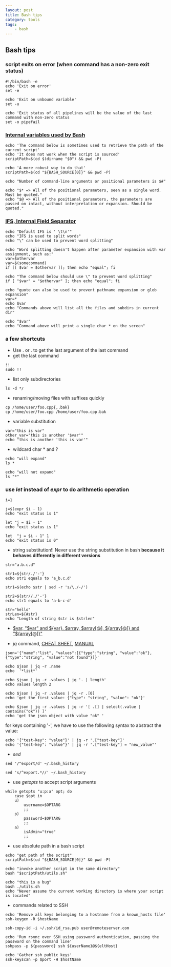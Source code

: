```yaml
---
layout: post
title: Bash tips
category: tools
tags:
    - bash
---
```


## Bash tips
### script exits on error (when command has a non-zero exit status)

```
#!/bin/bash -e
echo 'Exit on error'
set -e

echo 'Exit on unbound variable'
set -u

echo 'Exit status of all pipelines will be the value of the last command with non-zero status
set -o pipefail
```

### [Internal variables used by Bash](https://www.gnu.org/software/bash/manual/html_node/Bash-Variables.html)

```
echo 'The command below is sometimes used to retrieve the path of the current script'
echo 'It does not work when the script is sourced'
scriptPath=$(cd $(dirname "$0") && pwd -P)

echo 'A more robust way to do that'
scriptPath=$(cd "${BASH_SOURCE[0]}" && pwd -P)

echo "Number of command-line arguments or positional parameters is $#"

echo "$* => All of the positional parameters, seen as a single word. Must be quoted."
echo "$@ => All of the positional parameters, the parameters are passed on intact, without interpretation or expansion. Should be quoted."

```

### [IFS, Internal Field Separator](https://unix.stackexchange.com/questions/120575/understanding-the-default-value-of-ifs)

```
echo "Default IFS is ' \t\n'"
echo "IFS is used to split words"
echo "\" can be used to prevent word splitting"

echo "Word splitting doesn't happen after parameter expansion with var assignment, such as:"
var=$othervar
var=$(somecommand)
if [[ $var = $othervar ]]; then echo "equal"; fi

echo "The command below should use \" to prevent word splitting"
if [ "$var" = "$othervar" ]; then echo "equal"; fi

echo "quote can also be used to prevent pathname expansion or glob expansion"
var=*
echo $var
echo "Commands above will list all the files and subdirs in current dir"

echo "$var"
echo "Command above will print a single char * on the screen"
```

### a few shortcuts
- Use <ESC>. or <ALT>. to get the last argument of the last command
- get the last command

```
!!
sudo !!
```

- list only subdirectories

```
ls -d */
```

- renaming/moving files with suffixes quickly

```
cp /home/user/foo.cpp{,.bak}
cp /home/user/foo.cpp /home/user/foo.cpp.bak
```

- variable substitution

```
var="this is var"
other_var="this is another '$var'"
echo "this is another 'this is var'"
```

- wildcard char * and ?

```
echo "will expand"
ls *

echo "will not expand"
ls "*"
```

### use *let* instead of *expr* to do arithmetic operation

```
i=1

j=$(expr $i - 1) 
echo "exit status is 1"

let "j = $i - 1" 
echo "exit status is 1"

let  "j = $i - 1" 1 
echo "exit status is 0"
```

- string substitution!! Never use the string substitution in bash **because it behaves differently in different versions**

```
str="a.b.c.d"

str1=${str/./'-'} 
echo str1 equals to 'a_b.c.d'

str1=$(echo $str | sed -r 's/\./-/')

str2=${str//./'-'}
echo str1 equals to 'a-b-c-d'

str="hello"
strLen=${#str}
echo "Length of string $str is $strlen"
```

- [$var, "$var" and ${var}. $array, $array[@], ${array[@]} and "${array[@]}"](https://stackoverflow.com/questions/18135451/what-is-the-difference-between-var-var-and-var-in-the-bash-shell)

- *jq* command, [CHEAT SHEET](http://hyperpolyglot.org/json), [MANUAL](https://stedolan.github.io/jq/manual/)

```
json='{"name":"list", "values":[{"type":"string", "value":"ok"},{"type":"string", "value":"not found"}]}'

echo $json | jq -r .name
echo  '*list*'

echo $json | jq -r .values | jq '. | length'
echo values length 2

echo $json | jq -r .values | jq -r .[0]
echo 'get the first value: {"type": "string", "value": "ok"}'

echo $json | jq -r .values | jq -r '[ .[] | select(.value | contains("ok")) ]'
echo 'get the json object with value "ok" '

```

for keys containing '-', we have to use the following syntax to abstract the value:

```
echo '{"test-key": "value"}' | jq -r '.["test-key"]'
echo '{"test-key": "value"}' | jq -r '.["test-key"] = "new_value"'

```

- *sed*

```
sed '/^export/d' ~/.bash_history

sed 's/^export.*//' ~/.bash_history

```

- use *getopts* to accept script arguments

```
while getopts "u:p:a" opt; do
    case $opt in
    u)
        username=$OPTARG
        ;;
    p)
        password=$OPTARG
        ;;
    a)
        isAdmin="true"
        ;;
```

- use absolute path in a bash script

```
echo "get path of the script"
scriptPath=$(cd "${BASH_SOURCE[0]}" && pwd -P)

echo "invoke another script in the same directory"
bash "$scriptPath/utils.sh"

echo "this is a bug"
bash ./utils.sh
echo "Never assume the current working directory is where your script is located"
```

- commands related to SSH

```
echo 'Remove all keys belonging to a hostname from a known_hosts file'
ssh-keygen -R $hostName

ssh-copy-id -i ~/.ssh/id_rsa.pub user@remoteserver.com

echo 'Run rsync over SSH using password authentication, passing the password on the command line'
sshpass -p ${password} ssh ${userName}@${eltHost}

echo 'Gather ssh public keys'
ssh-keyscan -p $port -H $hostName
```